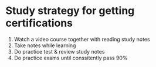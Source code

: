 # Study strategy for getting certifications

1. Watch a video course together with reading study notes
1. Take notes while learning
1. Do practice test & review study notes
1. Do practice exams until conssitently pass 90%